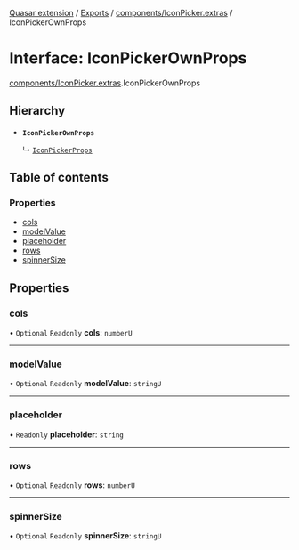 [Quasar extension](../index.md) / [Exports](../modules.md) / [components/IconPicker.extras](../modules/components_IconPicker_extras.md) / IconPickerOwnProps

# Interface: IconPickerOwnProps

[components/IconPicker.extras](../modules/components_IconPicker_extras.md).IconPickerOwnProps

## Hierarchy

- **`IconPickerOwnProps`**

  ↳ [`IconPickerProps`](components_IconPicker_extras.IconPickerProps.md)

## Table of contents

### Properties

- [cols](components_IconPicker_extras.IconPickerOwnProps.md#cols)
- [modelValue](components_IconPicker_extras.IconPickerOwnProps.md#modelvalue)
- [placeholder](components_IconPicker_extras.IconPickerOwnProps.md#placeholder)
- [rows](components_IconPicker_extras.IconPickerOwnProps.md#rows)
- [spinnerSize](components_IconPicker_extras.IconPickerOwnProps.md#spinnersize)

## Properties

### cols

• `Optional` `Readonly` **cols**: `numberU`

___

### modelValue

• `Optional` `Readonly` **modelValue**: `stringU`

___

### placeholder

• `Readonly` **placeholder**: `string`

___

### rows

• `Optional` `Readonly` **rows**: `numberU`

___

### spinnerSize

• `Optional` `Readonly` **spinnerSize**: `stringU`
